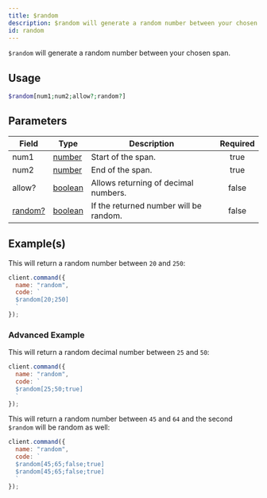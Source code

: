 ```yaml
---
title: $random
description: $random will generate a random number between your chosen span.
id: random
---
```


`$random` will generate a random number between your chosen span.

## Usage

```php
$random[num1;num2;allow?;random?]
```

## Parameters

| Field                        | Type                                                                                                | Description                            | Required |
| ---------------------------- | --------------------------------------------------------------------------------------------------- | -------------------------------------- | :------: |
| num1                         | [number](https://developer.mozilla.org/en-US/docs/Web/JavaScript/Reference/Global_Objects/Number)   | Start of the span.                     |   true   |
| num2                         | [number](https://developer.mozilla.org/en-US/docs/Web/JavaScript/Reference/Global_Objects/Number)   | End of the span.                       |   true   |
| allow?                       | [boolean](https://developer.mozilla.org/en-US/docs/Web/JavaScript/Reference/Global_Objects/Boolean) | Allows returning of decimal numbers.   |  false   |
| [random?](#advanced-Example) | [boolean](https://developer.mozilla.org/en-US/docs/Web/JavaScript/Reference/Global_Objects/Boolean) | If the returned number will be random. |  false   |

## Example(s)

This will return a random number between `20` and `250`:

```javascript
client.command({
  name: "random",
  code: `
  $random[20;250]
  `
});
```

### Advanced Example

This will return a random decimal number between `25` and `50`:

```javascript
client.command({
  name: "random",
  code: `
  $random[25;50;true]  
  `
});
```

This will return a random number between `45` and `64` and the second `$random` will be random as well:

```javascript
client.command({
  name: "random",
  code: `
  $random[45;65;false;true]
  $random[45;65;false;true]
  `
});
```
